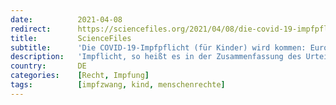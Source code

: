 ```yaml
---
date:          2021-04-08
redirect:      https://sciencefiles.org/2021/04/08/die-covid-19-impfpflicht-fur-kinder-wird-kommen-europaischer-gerichtshof-fur-menschenrechte-macht-den-weg-frei/
title:         ScienceFiles
subtitle:      'Die COVID-19-Impfpflicht (für Kinder) wird kommen: Europäischer Gerichtshof für Menschenrechte macht den Weg frei'
description:   'Impflicht, so heißt es in der Zusammenfassung des Urteils der 17 Richter, die die Große Kammer beim Europäischen Gerichtshof für Menschenrechte bilden, könne in einer demokratischen Gesellschaft notwendig sein (Das Urteil stammt vom heutigen Tag). Die Verpflichtung eines Individuums, gegen seinen Willen eine Impfung vornehmen zu lassen, wird von 15 der 17 Richter, nur die…'
country:       DE
categories:    [Recht, Impfung]
tags:          [impfzwang, kind, menschenrechte]
---
```

